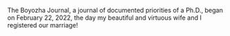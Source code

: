 The Boyozha Journal, a journal of documented priorities of a Ph.D., began on February 22, 2022, the day my beautiful and virtuous wife and I registered our marriage!
